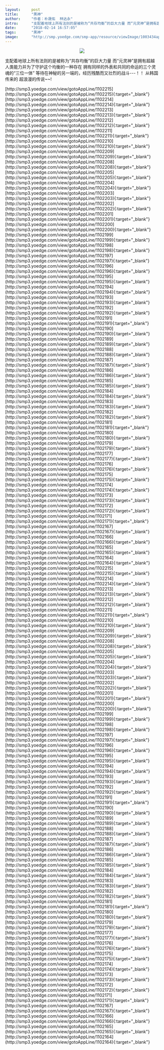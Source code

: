 ```yaml
---
layout:     post
title:      "黑神"
author:     "作者：朴晟佑  林达永"
intro:      "支配着地球上所有法则的是被称为“共存均衡”的巨大力量 而“元灵神”是拥有超越人类能力并为了守护这个均衡的一种存在 拥有同样的外表和共同的命运的三个灵魂的“三位一体” 等待在神秘的另一端的，经历残酷而又壮烈的战斗---！！ 从韩国传来的 超浪漫的传说~~!"
date:       "2018-02-14 16:57:05"
tags:       "黑神"
image:      "http://smp.yoedge.com/smp-app/resource/viewImage/1003434appline.png"
---
```

<div style="text-align: center">
<p><img src="http://smp.yoedge.com/smp-app/resource/viewImage/1003434appline.png"/></p>
</div>
<p class="post-meta">
<span>支配着地球上所有法则的是被称为“共存均衡”的巨大力量 而“元灵神”是拥有超越人类能力并为了守护这个均衡的一种存在 拥有同样的外表和共同的命运的三个灵魂的“三位一体” 等待在神秘的另一端的，经历残酷而又壮烈的战斗---！！ 从韩国传来的 超浪漫的传说~~!</span>
</p>
[http://smp3.yoedge.com/view/gotoAppLine/1102215](http://smp3.yoedge.com/view/gotoAppLine/1102215){:target="_blank"}
[http://smp3.yoedge.com/view/gotoAppLine/1102214](http://smp3.yoedge.com/view/gotoAppLine/1102214){:target="_blank"}
[http://smp3.yoedge.com/view/gotoAppLine/1102213](http://smp3.yoedge.com/view/gotoAppLine/1102213){:target="_blank"}
[http://smp3.yoedge.com/view/gotoAppLine/1102212](http://smp3.yoedge.com/view/gotoAppLine/1102212){:target="_blank"}
[http://smp3.yoedge.com/view/gotoAppLine/1102211](http://smp3.yoedge.com/view/gotoAppLine/1102211){:target="_blank"}
[http://smp3.yoedge.com/view/gotoAppLine/1102210](http://smp3.yoedge.com/view/gotoAppLine/1102210){:target="_blank"}
[http://smp3.yoedge.com/view/gotoAppLine/1102209](http://smp3.yoedge.com/view/gotoAppLine/1102209){:target="_blank"}
[http://smp3.yoedge.com/view/gotoAppLine/1102208](http://smp3.yoedge.com/view/gotoAppLine/1102208){:target="_blank"}
[http://smp3.yoedge.com/view/gotoAppLine/1102205](http://smp3.yoedge.com/view/gotoAppLine/1102205){:target="_blank"}
[http://smp3.yoedge.com/view/gotoAppLine/1102204](http://smp3.yoedge.com/view/gotoAppLine/1102204){:target="_blank"}
[http://smp3.yoedge.com/view/gotoAppLine/1102203](http://smp3.yoedge.com/view/gotoAppLine/1102203){:target="_blank"}
[http://smp3.yoedge.com/view/gotoAppLine/1102202](http://smp3.yoedge.com/view/gotoAppLine/1102202){:target="_blank"}
[http://smp3.yoedge.com/view/gotoAppLine/1102201](http://smp3.yoedge.com/view/gotoAppLine/1102201){:target="_blank"}
[http://smp3.yoedge.com/view/gotoAppLine/1102200](http://smp3.yoedge.com/view/gotoAppLine/1102200){:target="_blank"}
[http://smp3.yoedge.com/view/gotoAppLine/1102199](http://smp3.yoedge.com/view/gotoAppLine/1102199){:target="_blank"}
[http://smp3.yoedge.com/view/gotoAppLine/1102198](http://smp3.yoedge.com/view/gotoAppLine/1102198){:target="_blank"}
[http://smp3.yoedge.com/view/gotoAppLine/1102197](http://smp3.yoedge.com/view/gotoAppLine/1102197){:target="_blank"}
[http://smp3.yoedge.com/view/gotoAppLine/1102196](http://smp3.yoedge.com/view/gotoAppLine/1102196){:target="_blank"}
[http://smp3.yoedge.com/view/gotoAppLine/1102195](http://smp3.yoedge.com/view/gotoAppLine/1102195){:target="_blank"}
[http://smp3.yoedge.com/view/gotoAppLine/1102194](http://smp3.yoedge.com/view/gotoAppLine/1102194){:target="_blank"}
[http://smp3.yoedge.com/view/gotoAppLine/1102193](http://smp3.yoedge.com/view/gotoAppLine/1102193){:target="_blank"}
[http://smp3.yoedge.com/view/gotoAppLine/1102192](http://smp3.yoedge.com/view/gotoAppLine/1102192){:target="_blank"}
[http://smp3.yoedge.com/view/gotoAppLine/1102191](http://smp3.yoedge.com/view/gotoAppLine/1102191){:target="_blank"}
[http://smp3.yoedge.com/view/gotoAppLine/1102190](http://smp3.yoedge.com/view/gotoAppLine/1102190){:target="_blank"}
[http://smp3.yoedge.com/view/gotoAppLine/1102189](http://smp3.yoedge.com/view/gotoAppLine/1102189){:target="_blank"}
[http://smp3.yoedge.com/view/gotoAppLine/1102188](http://smp3.yoedge.com/view/gotoAppLine/1102188){:target="_blank"}
[http://smp3.yoedge.com/view/gotoAppLine/1102187](http://smp3.yoedge.com/view/gotoAppLine/1102187){:target="_blank"}
[http://smp3.yoedge.com/view/gotoAppLine/1102186](http://smp3.yoedge.com/view/gotoAppLine/1102186){:target="_blank"}
[http://smp3.yoedge.com/view/gotoAppLine/1102185](http://smp3.yoedge.com/view/gotoAppLine/1102185){:target="_blank"}
[http://smp3.yoedge.com/view/gotoAppLine/1102184](http://smp3.yoedge.com/view/gotoAppLine/1102184){:target="_blank"}
[http://smp3.yoedge.com/view/gotoAppLine/1102183](http://smp3.yoedge.com/view/gotoAppLine/1102183){:target="_blank"}
[http://smp3.yoedge.com/view/gotoAppLine/1102182](http://smp3.yoedge.com/view/gotoAppLine/1102182){:target="_blank"}
[http://smp3.yoedge.com/view/gotoAppLine/1102181](http://smp3.yoedge.com/view/gotoAppLine/1102181){:target="_blank"}
[http://smp3.yoedge.com/view/gotoAppLine/1102180](http://smp3.yoedge.com/view/gotoAppLine/1102180){:target="_blank"}
[http://smp3.yoedge.com/view/gotoAppLine/1102179](http://smp3.yoedge.com/view/gotoAppLine/1102179){:target="_blank"}
[http://smp3.yoedge.com/view/gotoAppLine/1102177](http://smp3.yoedge.com/view/gotoAppLine/1102177){:target="_blank"}
[http://smp3.yoedge.com/view/gotoAppLine/1102176](http://smp3.yoedge.com/view/gotoAppLine/1102176){:target="_blank"}
[http://smp3.yoedge.com/view/gotoAppLine/1102175](http://smp3.yoedge.com/view/gotoAppLine/1102175){:target="_blank"}
[http://smp3.yoedge.com/view/gotoAppLine/1102174](http://smp3.yoedge.com/view/gotoAppLine/1102174){:target="_blank"}
[http://smp3.yoedge.com/view/gotoAppLine/1102173](http://smp3.yoedge.com/view/gotoAppLine/1102173){:target="_blank"}
[http://smp3.yoedge.com/view/gotoAppLine/1102172](http://smp3.yoedge.com/view/gotoAppLine/1102172){:target="_blank"}
[http://smp3.yoedge.com/view/gotoAppLine/1102171](http://smp3.yoedge.com/view/gotoAppLine/1102171){:target="_blank"}
[http://smp3.yoedge.com/view/gotoAppLine/1102167](http://smp3.yoedge.com/view/gotoAppLine/1102167){:target="_blank"}
[http://smp3.yoedge.com/view/gotoAppLine/1102166](http://smp3.yoedge.com/view/gotoAppLine/1102166){:target="_blank"}
[http://smp3.yoedge.com/view/gotoAppLine/1102165](http://smp3.yoedge.com/view/gotoAppLine/1102165){:target="_blank"}
[http://smp3.yoedge.com/view/gotoAppLine/1102164](http://smp3.yoedge.com/view/gotoAppLine/1102164){:target="_blank"}
[http://smp3.yoedge.com/view/gotoAppLine/1102215](http://smp3.yoedge.com/view/gotoAppLine/1102215){:target="_blank"}
[http://smp3.yoedge.com/view/gotoAppLine/1102214](http://smp3.yoedge.com/view/gotoAppLine/1102214){:target="_blank"}
[http://smp3.yoedge.com/view/gotoAppLine/1102213](http://smp3.yoedge.com/view/gotoAppLine/1102213){:target="_blank"}
[http://smp3.yoedge.com/view/gotoAppLine/1102212](http://smp3.yoedge.com/view/gotoAppLine/1102212){:target="_blank"}
[http://smp3.yoedge.com/view/gotoAppLine/1102211](http://smp3.yoedge.com/view/gotoAppLine/1102211){:target="_blank"}
[http://smp3.yoedge.com/view/gotoAppLine/1102210](http://smp3.yoedge.com/view/gotoAppLine/1102210){:target="_blank"}
[http://smp3.yoedge.com/view/gotoAppLine/1102209](http://smp3.yoedge.com/view/gotoAppLine/1102209){:target="_blank"}
[http://smp3.yoedge.com/view/gotoAppLine/1102208](http://smp3.yoedge.com/view/gotoAppLine/1102208){:target="_blank"}
[http://smp3.yoedge.com/view/gotoAppLine/1102205](http://smp3.yoedge.com/view/gotoAppLine/1102205){:target="_blank"}
[http://smp3.yoedge.com/view/gotoAppLine/1102204](http://smp3.yoedge.com/view/gotoAppLine/1102204){:target="_blank"}
[http://smp3.yoedge.com/view/gotoAppLine/1102203](http://smp3.yoedge.com/view/gotoAppLine/1102203){:target="_blank"}
[http://smp3.yoedge.com/view/gotoAppLine/1102202](http://smp3.yoedge.com/view/gotoAppLine/1102202){:target="_blank"}
[http://smp3.yoedge.com/view/gotoAppLine/1102201](http://smp3.yoedge.com/view/gotoAppLine/1102201){:target="_blank"}
[http://smp3.yoedge.com/view/gotoAppLine/1102200](http://smp3.yoedge.com/view/gotoAppLine/1102200){:target="_blank"}
[http://smp3.yoedge.com/view/gotoAppLine/1102199](http://smp3.yoedge.com/view/gotoAppLine/1102199){:target="_blank"}
[http://smp3.yoedge.com/view/gotoAppLine/1102198](http://smp3.yoedge.com/view/gotoAppLine/1102198){:target="_blank"}
[http://smp3.yoedge.com/view/gotoAppLine/1102197](http://smp3.yoedge.com/view/gotoAppLine/1102197){:target="_blank"}
[http://smp3.yoedge.com/view/gotoAppLine/1102196](http://smp3.yoedge.com/view/gotoAppLine/1102196){:target="_blank"}
[http://smp3.yoedge.com/view/gotoAppLine/1102195](http://smp3.yoedge.com/view/gotoAppLine/1102195){:target="_blank"}
[http://smp3.yoedge.com/view/gotoAppLine/1102194](http://smp3.yoedge.com/view/gotoAppLine/1102194){:target="_blank"}
[http://smp3.yoedge.com/view/gotoAppLine/1102193](http://smp3.yoedge.com/view/gotoAppLine/1102193){:target="_blank"}
[http://smp3.yoedge.com/view/gotoAppLine/1102192](http://smp3.yoedge.com/view/gotoAppLine/1102192){:target="_blank"}
[http://smp3.yoedge.com/view/gotoAppLine/1102191](http://smp3.yoedge.com/view/gotoAppLine/1102191){:target="_blank"}
[http://smp3.yoedge.com/view/gotoAppLine/1102190](http://smp3.yoedge.com/view/gotoAppLine/1102190){:target="_blank"}
[http://smp3.yoedge.com/view/gotoAppLine/1102189](http://smp3.yoedge.com/view/gotoAppLine/1102189){:target="_blank"}
[http://smp3.yoedge.com/view/gotoAppLine/1102188](http://smp3.yoedge.com/view/gotoAppLine/1102188){:target="_blank"}
[http://smp3.yoedge.com/view/gotoAppLine/1102187](http://smp3.yoedge.com/view/gotoAppLine/1102187){:target="_blank"}
[http://smp3.yoedge.com/view/gotoAppLine/1102186](http://smp3.yoedge.com/view/gotoAppLine/1102186){:target="_blank"}
[http://smp3.yoedge.com/view/gotoAppLine/1102185](http://smp3.yoedge.com/view/gotoAppLine/1102185){:target="_blank"}
[http://smp3.yoedge.com/view/gotoAppLine/1102184](http://smp3.yoedge.com/view/gotoAppLine/1102184){:target="_blank"}
[http://smp3.yoedge.com/view/gotoAppLine/1102183](http://smp3.yoedge.com/view/gotoAppLine/1102183){:target="_blank"}
[http://smp3.yoedge.com/view/gotoAppLine/1102182](http://smp3.yoedge.com/view/gotoAppLine/1102182){:target="_blank"}
[http://smp3.yoedge.com/view/gotoAppLine/1102181](http://smp3.yoedge.com/view/gotoAppLine/1102181){:target="_blank"}
[http://smp3.yoedge.com/view/gotoAppLine/1102180](http://smp3.yoedge.com/view/gotoAppLine/1102180){:target="_blank"}
[http://smp3.yoedge.com/view/gotoAppLine/1102179](http://smp3.yoedge.com/view/gotoAppLine/1102179){:target="_blank"}
[http://smp3.yoedge.com/view/gotoAppLine/1102177](http://smp3.yoedge.com/view/gotoAppLine/1102177){:target="_blank"}
[http://smp3.yoedge.com/view/gotoAppLine/1102176](http://smp3.yoedge.com/view/gotoAppLine/1102176){:target="_blank"}
[http://smp3.yoedge.com/view/gotoAppLine/1102175](http://smp3.yoedge.com/view/gotoAppLine/1102175){:target="_blank"}
[http://smp3.yoedge.com/view/gotoAppLine/1102174](http://smp3.yoedge.com/view/gotoAppLine/1102174){:target="_blank"}
[http://smp3.yoedge.com/view/gotoAppLine/1102173](http://smp3.yoedge.com/view/gotoAppLine/1102173){:target="_blank"}
[http://smp3.yoedge.com/view/gotoAppLine/1102172](http://smp3.yoedge.com/view/gotoAppLine/1102172){:target="_blank"}
[http://smp3.yoedge.com/view/gotoAppLine/1102171](http://smp3.yoedge.com/view/gotoAppLine/1102171){:target="_blank"}
[http://smp3.yoedge.com/view/gotoAppLine/1102167](http://smp3.yoedge.com/view/gotoAppLine/1102167){:target="_blank"}
[http://smp3.yoedge.com/view/gotoAppLine/1102166](http://smp3.yoedge.com/view/gotoAppLine/1102166){:target="_blank"}
[http://smp3.yoedge.com/view/gotoAppLine/1102165](http://smp3.yoedge.com/view/gotoAppLine/1102165){:target="_blank"}
[http://smp3.yoedge.com/view/gotoAppLine/1102164](http://smp3.yoedge.com/view/gotoAppLine/1102164){:target="_blank"}


